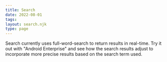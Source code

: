 ```yaml
---
title: Search 
date: 2022-08-01
tags:
layout: search.njk
type: page
---
```


Search currently uses full-word-search to return results in real-time. Try it out with "Android Enterprise" and see how the search results adjust to incorporate more precise results based on the search term used. 